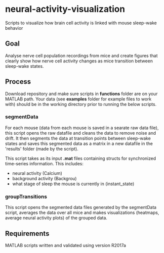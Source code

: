# neural-activity-visualization
Scripts to visualize how brain cell activity is linked with mouse sleep-wake behavior

## Goal

Analyse nerve cell population recordings from mice and create figures that clearly show how nerve cell activity changes as mice transition between sleep-wake states.


## Process

Download repository and make sure scripts in **functions** folder are on your MATLAB path. Your data (see **examples** folder for example files to work with) should be in the working directory prior to running the below scripts.

### segmentData
For each mouse (data from each mouse is saved in a searate raw data file), this script opens the raw datafile and cleans the data to remove noise and drift. It then segments the data at transition points between sleep-wake states and saves this segmented data as a matrix in a new datafile in the 'results' folder (made by the script).

This script takes as its input **.mat** files containing structs for synchronized time-series information. This includes:
- neural activity (Calcium)
- background activity (Backgrou)
- what stage of sleep the mouse is currently in (instant_state)

### groupTransitions
This script opens the segmented data files generated by the segmentData script, averages the data over all mice and makes visualizations (heatmaps, average neural activity plots) of the grouped data.


## Requirements

MATLAB scripts written and validated using version R2017a

